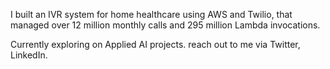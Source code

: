 I built an IVR system for home healthcare using AWS and Twilio, that managed over 12 million monthly calls and 295 million Lambda invocations.

Currently exploring on Applied AI projects. reach out to me via Twitter, LinkedIn. 
